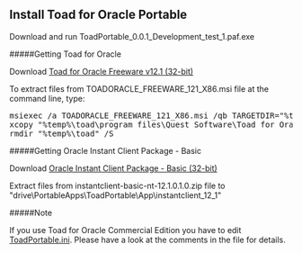Install Toad for Oracle Portable 
--------------------------------

Download and run ToadPortable_0.0.1_Development_test_1.paf.exe

#####Getting Toad for Oracle

Download [Toad for Oracle Freeware v12.1 (32-bit)](http://community-downloads.quest.com/toadsoft/ORACLE/TOADORACLE_FREEWARE_121_X86.msi)

To extract files from TOADORACLE_FREEWARE_121_X86.msi file at the command line, type:

<pre>
msiexec /a TOADORACLE_FREEWARE_121_X86.msi /qb TARGETDIR="%temp%\toad"
xcopy "%temp%\toad\program files\Quest Software\Toad for Oracle 12.1 Freeware" "drive\PortableApps\ToadPortable\App\Toad" /S
rmdir "%temp%\toad" /S
</pre>

#####Getting Oracle Instant Client Package - Basic

Download [Oracle Instant Client Package - Basic (32-bit)](http://www.oracle.com/technetwork/topics/winsoft-085727.html)

Extract files from instantclient-basic-nt-12.1.0.1.0.zip file to "drive\PortableApps\ToadPortable\App\instantclient_12_1"

#####Note

If you use Toad for Oracle Commercial Edition you have to edit [ToadPortable.ini](App/AppInfo/Launcher/ToadPortable.ini). Please have a look at the comments in the file for details.
